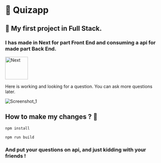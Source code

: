 # 🎈 Quizapp

## 👾 My first project in Full Stack.

### I has made in Next for part Front End and consuming a api for made part Back End.
<img alt="Next" src="https://img.shields.io/badge/-Next-black?style=flat-square&logo=react" width="73px"/> 

Here is working and looking for a question. You can ask more questions later.


![Screenshot_1](https://user-images.githubusercontent.com/77704994/127162283-b9f32aaa-4fa5-4c74-b6e4-929a1a1adee7.png)


## How to make my changes ? 🤔

```sh
npm install
```

```sh
npm run build
```

### And put your questions on api, and just kidding with your friends !
